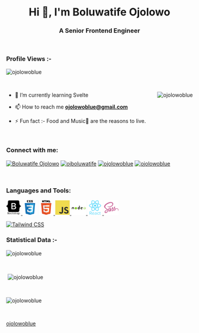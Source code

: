 <h1 align="center">Hi 👋, I'm Boluwatife Ojolowo</h1>
<h3 align="center">A Senior Frontend Engineer</h3>

<br>

<p align="right"> <h3>Profile Views :-</h3> <img src="https://komarev.com/ghpvc/?username=ojolowoblue&label=Profile%20views&color=0e75b6&style=flat"
    alt="ojolowoblue" /> 
  </p>

<br>

<p><img align="right" src="https://github.com/ojolowoblue/ojolowoblue/blob/main/animation_500_kxa883sd.gif" alt="ojolowoblue" /></p>


- 🌱 I’m currently learning Svelte

- 📫 How to reach me **ojolowoblue@gmail.com**

- ⚡ Fun fact :- Food and Music🎵 are the reasons to live.

<br>

<h3 align="left">Connect with me:</h3>
<p align="left">
  <a href="https://www.linkedin.com/in/ojolowo-boluwatife/" target="blank"><img align="center"
      src="https://raw.githubusercontent.com/rahuldkjain/github-profile-readme-generator/master/src/images/icons/Social/linked-in-alt.svg"
      alt="Boluwatife Ojolowo" height="30" width="40" /></a>
  <a href="https://instagram.com/ojboluwatife" target="blank"><img align="center"
      src="https://raw.githubusercontent.com/rahuldkjain/github-profile-readme-generator/master/src/images/icons/Social/instagram.svg"
      alt="ojboluwatife" height="30" width="40" /></a>
  <a href="https://www.hackerrank.com/ojolowoblue" target="blank"><img align="center"
      src="https://raw.githubusercontent.com/rahuldkjain/github-profile-readme-generator/master/src/images/icons/Social/hackerrank.svg"
      alt="ojolowoblue" height="30" width="40" /></a>
 <a href="https://twitter.com/ojolowoblue" target="blank"><img align="center"
      src="https://raw.githubusercontent.com/rahuldkjain/github-profile-readme-generator/master/src/images/icons/Social/twitter.svg"
      alt="ojolowoblue" height="30" width="40" /></a>
</p>

<br>

<h3 align="left">Languages and Tools:</h3>
<p align="left"> <a href="https://developer.android.com" target="_blank" rel="noreferrer"> 
    <img src="https://raw.githubusercontent.com/devicons/devicon/master/icons/bootstrap/bootstrap-plain-wordmark.svg"
      alt="bootstrap" width="40" height="40" /> </a> <img
      src="https://raw.githubusercontent.com/devicons/devicon/master/icons/css3/css3-original-wordmark.svg" alt="css3"
      width="40" height="40" /> </a> <a href="https://www.w3.org/html/" target="_blank" rel="noreferrer"> <img
      src="https://raw.githubusercontent.com/devicons/devicon/master/icons/html5/html5-original-wordmark.svg"
      alt="html5" width="40" height="40" /> </a> </a>
      <a href="https://developer.mozilla.org/en-US/docs/Web/JavaScript" target="_blank"
    rel="noreferrer"> <img
      src="https://raw.githubusercontent.com/devicons/devicon/master/icons/javascript/javascript-original.svg"
      alt="javascript" width="40" height="40" /> </a> <a href="https://nodejs.org" target="_blank" rel="noreferrer"> <img
      src="https://raw.githubusercontent.com/devicons/devicon/master/icons/nodejs/nodejs-original-wordmark.svg"
      alt="nodejs" width="40" height="40" /> </a>  <a href="https://reactjs.org/" target="_blank" rel="noreferrer"> <img
      src="https://raw.githubusercontent.com/devicons/devicon/master/icons/react/react-original-wordmark.svg"
      alt="react" width="40" height="40" /> </a>
       <a href="https://sass-lang.com" target="_blank" rel="noreferrer"> <img
      src="https://raw.githubusercontent.com/devicons/devicon/master/icons/sass/sass-original.svg" alt="sass" width="40"
      height="40" /> </a> </p>
        <a href="https://tailwindcss.com" target="_blank">
    <picture>
      <source media="(prefers-color-scheme: dark)" srcset="https://raw.githubusercontent.com/tailwindlabs/tailwindcss/HEAD/.github/logo-dark.svg">
      <source media="(prefers-color-scheme: light)" srcset="https://raw.githubusercontent.com/tailwindlabs/tailwindcss/HEAD/.github/logo-light.svg">
      <img alt="Tailwind CSS" src="https://raw.githubusercontent.com/tailwindlabs/tailwindcss/HEAD/.github/logo-light.svg" width="350" height="70" style="max-width: 100%;">
    </picture>
  </a>

<br>

<h3>Statistical Data :-</h3>
<p><img align="center"
    src="https://github-readme-stats.vercel.app/api/top-langs?username=ojolowoblue&show_icons=true&locale=en&bg_color=0d1117&text_color=ffffff&layout=compact"
    alt="ojolowoblue" 
    bg_color=#808080/></p>

<br>

<p>&nbsp;<img align="center" src="https://github-readme-stats.vercel.app/api?username=ojolowoblue&show_icons=true&locale=en&bg_color=0d1117&text_color=ffffff&repo=ojolowoblue"
    alt="ojolowoblue" /></p>

<br>

<p><img align="center" src="https://github-readme-streak-stats.herokuapp.com/?user=ojolowoblue&theme=dark&background=0d1117&date_format=M%20j%5B%2C%20Y%5D" alt="ojolowoblue" /></p>
      
<p align="left"> <a href="https://twitter.com/" target="blank"><img
      src="https://img.shields.io/twitter/follow/?logo=twitter&style=for-the-badge" alt="" /></a> </p>

[ojolowoblue](https://github.com/ojolowoblue)
